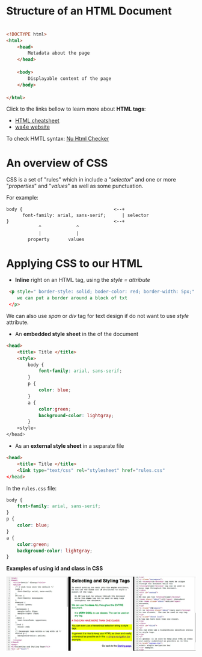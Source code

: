 # Structure of an HTML Document

```html

<!DOCTYPE html>
<html>
	<head>
		Metadata about the page
	</head>
	
	<body>
		Displayable content of the page
	</body>

</html>
```

Click to the links bellow to learn more about **HTML tags**:
- [HTML cheatsheet](https://htmlcheatsheet.com/)
- [wa4e website](https://www.wa4e.com/lessons)

To check HMTL syntax: [Nu Html Checker](https://validator.w3.org/nu/)

# An overview of CSS

CSS is a set of "rules" which in include a "*selector*" and one or more "*properties*" and "*values*" as well as some punctuation.

For example:

```
body {                                  <--+
      font-family: arial, sans-serif;      | selector
}                                       <--+ 
            ^             ^
            |             |
        property       values
```

# Applying CSS to our HTML

 - **Inline** right on an HTML tag, using the *style = attribute*

```html
 <p style=" border-style: solid; boder-color: red; border-width: 5px;" == $0
	we can put a border around a block of txt
 </p>
```
  We can also use *span* or *div* tag for text design if do not want to use *style* attribute.

 - An **embedded style sheet** in the *<head>* of the document

```html
<head>
	<title> Title </title>
	<style>
		body {
			font-family: arial, sans-serif;
		}
		p {
			color: blue;
		}
		a {
			color:green;
			background-color: lightgray;
		}
	<style>
</head>
```

 - As an **external style sheet** in a separate file

```html
<head>
	<title> Title </title>
	<link type="text/css" rel="stylesheet" href="rules.css"
</head>
```
In the `rules.css` file:

```css
body {
	font-family: arial, sans-serif;
}
p {
	color: blue;
}
a {
	color:green;
	background-color: lightgray;
}     
```

**Examples of using id and class in CSS**

![ID and class](figures/id_and_class.png)

